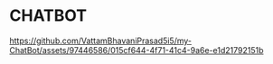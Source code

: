 # CHATBOT




https://github.com/VattamBhavaniPrasad5i5/my-ChatBot/assets/97446586/015cf644-4f71-41c4-9a6e-e1d21792151b

